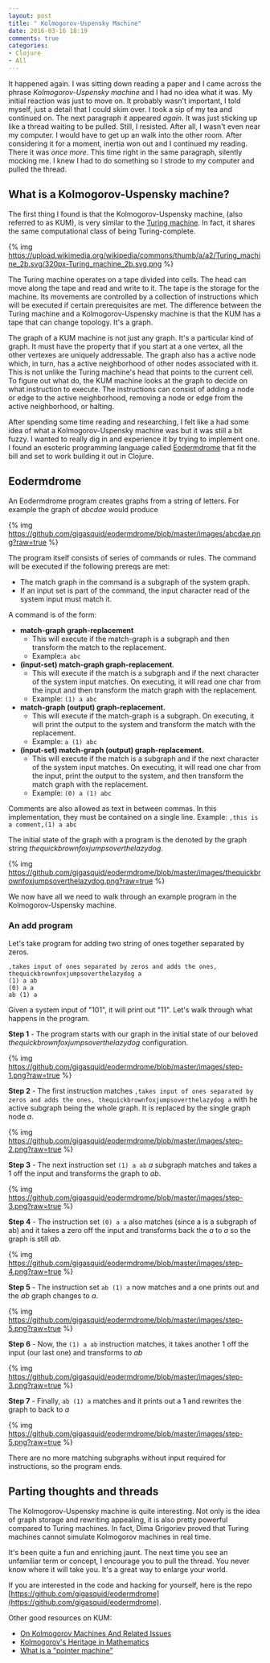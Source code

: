 ```yaml
---
layout: post
title: " Kolmogorov-Uspensky Machine"
date: 2016-03-16 18:19
comments: true
categories:
- Clojure
- All
---
```



It happened again.  I was sitting down reading a paper and I came across the phrase _Kolmogorov-Uspensky machine_ and I had no idea what it was.  My initial reaction was just to move on.  It probably wasn't important, I told myself, just a detail that I could skim over.  I took a sip of my tea and continued on. The next paragraph it appeared _again_.  It was just sticking up like a thread waiting to be pulled. Still, I resisted.  After all, I wasn't even near my computer.  I would have to get up an walk into the other room.   After considering it for a moment, inertia won out and I continued my reading.  There it was _once more_.  This time right in the same paragraph, silently mocking me.  I knew I had to do something so I strode to my computer and pulled the thread.

## What is a Kolmogorov-Uspensky machine?

The first thing I found is that the Kolmogorov-Uspensky machine, (also referred to as KUM), is very similar to the [Turing machine](https://en.wikipedia.org/wiki/Turing_machine).  In fact, it shares the same computational class of being Turing-complete.

{% img https://upload.wikimedia.org/wikipedia/commons/thumb/a/a2/Turing_machine_2b.svg/320px-Turing_machine_2b.svg.png %}

The Turing machine operates on a tape divided into cells.  The head can move along the tape and read and write to it.  The tape is the storage for the machine.  Its movements are controlled by a collection of instructions which will be executed if certain prerequisites are met. The difference between the Turing machine  and a Kolmogorov-Uspensky machine is that the KUM has a tape that can change topology.  It's a graph.

The graph of a KUM machine is not just any graph.  It's a particular kind of graph.  It must have the property that if you start at a one vertex, all the other vertexes are uniquely addressable.  The graph also has a active node which, in turn, has a active neighborhood of other nodes associated with it.  This is not unlike the Turing machine's head that points to the current cell.  To figure out what do, the KUM machine looks at the graph to decide on what instruction to execute.  The instructions can consist of adding a node or edge to the active neighborhood, removing a node or edge from the active neighborhood, or halting.

After spending some time reading and researching, I felt like a had some idea of what a Kolmogorov-Uspensky machine was but it was still a bit fuzzy.  I wanted to really dig in and experience it by trying to implement one.  I found an esoteric programming language called [Eodermdrome](https://esolangs.org/wiki/Eodermdrome) that fit the bill and set to work building it out in Clojure.

## Eodermdrome

An Eodermdrome program creates graphs from a string of letters.  For example the graph of _abcdae_ would produce

{% img https://github.com/gigasquid/eodermdrome/blob/master/images/abcdae.png?raw=true %}

The program itself consists of series of commands or rules.  The command will be executed if the following prereqs are met:

* The match graph in the command is a subgraph of the system graph.
* If an input set is part of the command, the input character read of the system input must match it.

A command is of the form:

* **match-graph graph-replacement**
	* This will execute if the match-graph is a subgraph and then transform the match to the replacement.
	* Example:`a abc`
* **(input-set) match-graph graph-replacement**.
    * This will execute if the match is a subgraph and if the next character of the system input matches.  On executing, it will read one char from the input and then transform the match graph with the replacement.
    * Example: `(1) a abc`
* **match-graph (output) graph-replacement.**
	* This will execute if the match-graph is a subgraph. On executing, it will print the output to the system and transform the match with the replacement.
	* Example: `a (1) abc`
* **(input-set) match-graph (output) graph-replacement.**
	* This will execute if the match is a subgraph and if the next character of the system input matches.  On executing, it will read one char from the input, print the output to the system, and then transform the match graph with the replacement.
	* Example: `(0) a (1) abc`

Comments are also allowed as text in between commas.  In this implementation, they must be contained on a single line.  Example: `,this is a comment,(1) a abc`

The initial state of the graph with a program is the denoted by the graph string _thequickbrownfoxjumpsoverthelazydog_.

{% img https://github.com/gigasquid/eodermdrome/blob/master/images/thequickbrownfoxjumpsoverthelazydog.png?raw=true  %}


We now have all we need to walk through an example program in the Kolmogorov-Uspensky machine.

### An add program

Let's take program for adding two string of ones together separated by zeros.

```
,takes input of ones separated by zeros and adds the ones, thequickbrownfoxjumpsoverthelazydog a
(1) a ab
(0) a a
ab (1) a
```

Given a system input of "101", it will print out "11".  Let's walk through what happens in the program.

**Step 1** - The program starts with our graph in the initial state of our beloved _thequickbrownfoxjumpsoverthelazydog_ configuration.

{% img https://github.com/gigasquid/eodermdrome/blob/master/images/step-1.png?raw=true  %}

**Step 2** - The first instruction matches `,takes input of ones separated by zeros and adds the ones, thequickbrownfoxjumpsoverthelazydog a` with he active subgraph being the whole graph. It is replaced by the single graph node _a_.

{% img https://github.com/gigasquid/eodermdrome/blob/master/images/step-2.png?raw=true %}

**Step 3** - The next instruction set `(1) a ab` _a_ subgraph matches and takes a 1 off the input and transforms the graph to _ab_.

{% img https://github.com/gigasquid/eodermdrome/blob/master/images/step-3.png?raw=true %}

**Step 4** - The instruction set `(0) a a` also matches (since a is a subgraph of ab) and it takes a zero off the input and transforms back the _a_ to _a_ so the graph is still _ab_.

{% img https://github.com/gigasquid/eodermdrome/blob/master/images/step-4.png?raw=true %}

**Step 5** -  The instruction set `ab (1) a` now matches and a one prints out and the _ab_ graph changes to _a_.

{% img https://github.com/gigasquid/eodermdrome/blob/master/images/step-5.png?raw=true %}

**Step 6** - Now, the `(1) a ab` instruction matches, it takes another 1 off the input (our last one) and transforms to _ab_

{% img https://github.com/gigasquid/eodermdrome/blob/master/images/step-3.png?raw=true %}

**Step 7** - Finally, `ab (1) a` matches and it prints out a 1 and rewrites the graph to back to _a_

{% img https://github.com/gigasquid/eodermdrome/blob/master/images/step-5.png?raw=true %}

There are no more matching subgraphs without input required for instructions, so the program ends.


## Parting thoughts and threads

The Kolmogorov-Uspensky machine is quite interesting. Not only is the idea of graph storage and rewriting appealing, it is also pretty powerful compared to Turing machines.  In fact, Dima Grigoriev proved that Turing machines cannot simulate Kolmogorov machines in real time.

It's been quite a fun and enriching jaunt.  The next time you see an unfamiliar term or concept, I encourage you to pull the thread. You never know where it will take you. It's a great way to enlarge your world.

If you are interested in the code and hacking for yourself, here is the repo  [https://github.com/gigasquid/eodermdrome](https://github.com/gigasquid/eodermdrome).

Other good resources on KUM:

* [On Kolmogorov Machines And Related Issues](http://research.microsoft.com/en-us/um/people/gurevich/opera/78.pdf)
* [Kolmogorov's Heritage in Mathematics](https://books.google.com/books?id=SpTv44Ia-J0C&pg=PA284&lpg=PA284&dq=active+node+kolmogorov+uspensky+machine&source=bl&ots=uQQSLaaKOS&sig=9-V_m8z-Yh9zlzy6vX9MplGMbjw&hl=en&sa=X&ved=0ahUKEwjy8820rMDLAhVByYMKHWP5A8oQ6AEILDAC#v=onepage&q=active%20node%20kolmogorov%20uspensky%20machine&f=false)
* [What is a "pointer machine"](http://dl.acm.org/citation.cfm?id=202846)
